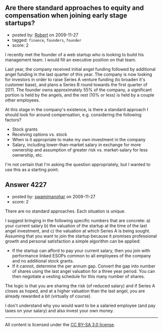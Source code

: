 ## Are there standard approaches to equity and compensation when joining early stage startups?

- posted by: [Robert](https://stackexchange.com/users/-1/1695-robert) on 2009-11-27
- tagged: `finance`, `founders`, `founder`
- score: 2

I recently met the founder of a web startup who is looking to build his management team.  I would fill an executive position on that team.

Last year, the company received initial angel funding followed by additional angel funding in the last quarter of this year.  The company is now looking for investors in order to raise Series A venture funding (to broaden it's customer base), and plans a Series B round towards the first quarter of 2011.  The founder owns approximately 55% of the company, a significant portion is held by the angels, and the rest (10% or less) is held by a couple other employees.

At this stage in the company's existence, is there a standard approach I should look for around compensation, e.g. considering the following factors?

- Stock grants
- Receiving options vs. stock
- When is it appropriate to make my own investment in the company
- Salary, including lower-than-market salary in exchange for more ownership and assumption of greater risk vs. market-salary for less ownership, etc.

I'm not certain that I'm asking the question appropriately, but I wanted to use this as a starting point.


## Answer 4227

- posted by: [swamimanohar](https://stackexchange.com/users/-1/1495-swamimanohar) on 2009-11-27
- score: 2

There are no standard approaches. Each situation is unique.

I suggest bringing in the following specific numbers that are concrete: a) your current salary b) the valuation of the
startup at the time of the last angel investment, and c) the valuation at which Series A is being sought.
Assuming that you want to join the startup because it promises professional growth and
personal satisfaction a simple algorithm can be applied:

- If the startup can afford to pay your current salary, then you join with performance linked ESOPs common to all employees of the company and no additional stock grants.
- If it cannot, determine the per annum gap. Convert the gap into number of shares using the last angel valuation for a three year period. You can then negotiate a vesting schedule
for this many number of shares.

The logic is that you are sharing the risk (of reduced salary) and if Series A closes
as hoped, and at a higher valuation than the last angel, you are already rewarded a bit
(virtually of course).

I don't understand why you would want to be a salaried employee (and pay taxes on your
salary) and also invest your own money.



---

All content is licensed under the [CC BY-SA 3.0 license](https://creativecommons.org/licenses/by-sa/3.0/).

